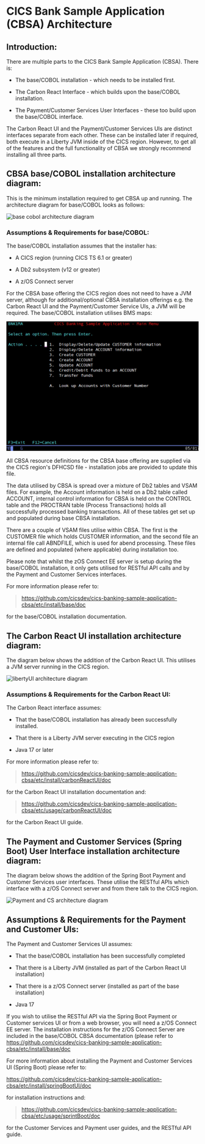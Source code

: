 # CICS Bank Sample Application (CBSA) Architecture

## Introduction:

There are multiple parts to the CICS Bank Sample Application (CBSA).
There is:

-   The base/COBOL installation - which needs to be installed first.

-   The Carbon React Interface - which builds upon the base/COBOL
    installation.

-   The Payment/Customer Services User Interfaces - these too build
    upon the base/COBOL interface.

The Carbon React UI and the Payment/Customer Services UIs are distinct
interfaces separate from each other. These can be installed later if
required, both execute in a Liberty JVM inside of the CICS region.
However, to get all of the features and the full functionality of CBSA
we strongly recommend installing all three parts.

## CBSA base/COBOL installation architecture diagram:

This is the minimum installation required to get CBSA up and running.
The architecture diagram for base/COBOL looks as follows:

![base cobol architecture diagram](../doc/images/Architecture/Base_cobol_CBSA_architecture_diagram.jpg)

### Assumptions & Requirements for base/COBOL:

The base/COBOL installation assumes that the installer has:

-   A CICS region (running CICS TS 6.1 or greater)

-   A Db2 subsystem (v12 or greater)

-   A z/OS Connect server

For the CBSA base offering the CICS region does not need to have a JVM
server, although for additional/optional CBSA installation offerings
e.g. the Carbon React UI and the Payment/Customer Service UIs, a JVM will be
required. The base/COBOL installation utilises BMS maps:

![bms main menu](../doc/images/Architecture/Baseinstall_CBSA_MAIN_MENU.jpg)


All CBSA resource definitions for the CBSA base offering are supplied
via the CICS region's DFHCSD file - installation jobs are provided to
update this file.

The data utilised by CBSA is spread over a mixture of Db2 tables and
VSAM files. For example, the Account information is held on a Db2 table
called ACCOUNT, internal control information for CBSA is held on the
CONTROL table and the PROCTRAN table (Process Transactions) holds all
successfully processed banking transactions. All of these tables get set
up and populated during base CBSA installation.

There are a couple of VSAM files utilise within CBSA. The first is the
CUSTOMER file which holds CUSTOMER information, and the second file an
internal file call ABNDFILE, which is used for abend processing. These
files are defined and populated (where applicable) during installation
too.

Please note that whilst the zOS Connect EE server is setup during the
base/COBOL installation, it only gets utilised for RESTful API calls and
by the Payment and Customer Services interfaces.

For more information please refer to:

> https://github.com/cicsdev/cics-banking-sample-application-cbsa/etc/install/base/doc

for the base/COBOL installation documentation.

## The Carbon React UI installation architecture diagram:

The diagram below shows the addition of the Carbon React UI. This utilises a
JVM server running in the CICS region.

![libertyUI architecture diagram](../doc/images/Architecture/LibertyUI_CBSA_architecture_diagram.jpg)

### Assumptions & Requirements for the Carbon React UI:

The Carbon React interface assumes:

-   That the base/COBOL installation has already been successfully
    installed.

-   That there is a Liberty JVM server executing in the CICS region

-   Java 17 or later

For more information please refer to:

> <https://github.com/cicsdev/cics-banking-sample-application-cbsa/etc/install/carbonReactUI/doc>

for the Carbon React UI installation documentation and:

> <https://github.com/cicsdev/cics-banking-sample-application-cbsa/etc/usage/carbonReactUI/doc>

for the Carbon React UI guide.

## The Payment and Customer Services (Spring Boot) User Interface installation architecture diagram:

The diagram below shows the addition of the Spring Boot Payment and
Customer Services user interfaces. These utilise the RESTful APIs which
interface with a z/OS Connect server and from there talk to the CICS
region.

![Payment and CS architecture diagram](../doc/images/Architecture/Payment_and_Customer_Services_UI_CBSA_architecture_diagram.jpg)

## Assumptions & Requirements for the Payment and Customer UIs:

The Payment and Customer Services UI assumes:

-   That the base/COBOL installation has been successfully completed

-   That there is a Liberty JVM (installed as part of the Carbon React UI installation)

-   That there is a z/OS Connect server (installed as part of the base installation)

-   Java 17

If you wish to utilise the RESTful API via the Spring Boot Payment or
Customer services UI or from a web browser, you will need a z/OS Connect
EE server. The installation instructions for the z/OS Connect Server
are included in the base/COBOL CBSA documentation (please refer to
<https://github.com/cicsdev/cics-banking-sample-application-cbsa/etc/install/base/doc>

For more information about installing the Payment and Customer Services
UI (Spring Boot) please refer to:

<https://github.com/cicsdev/cics-banking-sample-application-cbsa/etc/install/springBootUI/doc>

for installation instructions and:

> <https://github.com/cicsdev/cics-banking-sample-application-cbsa/etc/usage/sprintBoot/doc>

for the Customer Services and Payment user guides, and the RESTful API
guide.

